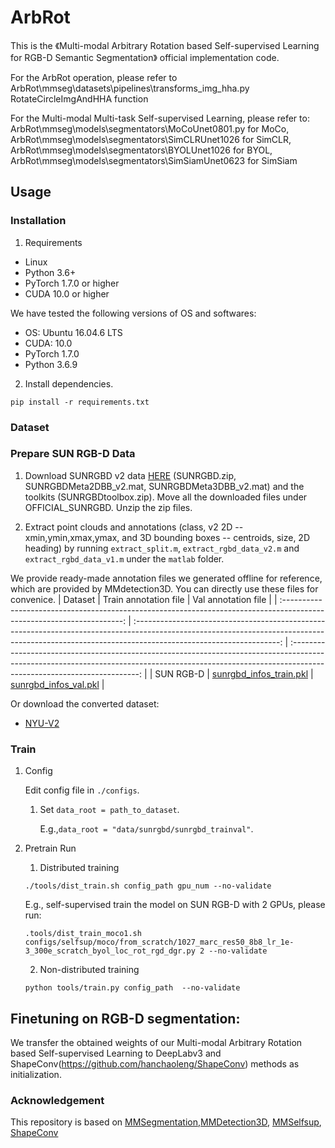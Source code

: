 # ArbRot

This is the 《Multi-modal Arbitrary Rotation based Self-supervised Learning for RGB-D Semantic Segmentation》 official implementation code.

For the ArbRot operation, please refer to ArbRot\mmseg\datasets\pipelines\transforms_img_hha.py RotateCircleImgAndHHA function

For the Multi-modal Multi-task Self-supervised Learning, please refer to:  
ArbRot\mmseg\models\segmentators\MoCoUnet0801.py for MoCo,  \
ArbRot\mmseg\models\segmentators\SimCLRUnet1026 for SimCLR, \
ArbRot\mmseg\models\segmentators\BYOLUnet1026 for BYOL, \
ArbRot\mmseg\models\segmentators\SimSiamUnet0623 for SimSiam 

## Usage
### Installation
1. Requirements

- Linux
- Python 3.6+
- PyTorch 1.7.0 or higher
- CUDA 10.0 or higher

We have tested the following versions of OS and softwares:

- OS: Ubuntu 16.04.6 LTS
- CUDA: 10.0
- PyTorch 1.7.0
- Python 3.6.9

2. Install dependencies.
```shell
pip install -r requirements.txt
```
### Dataset
### Prepare SUN RGB-D Data

1. Download SUNRGBD v2 data [HERE](http://rgbd.cs.princeton.edu/data/) (SUNRGBD.zip, SUNRGBDMeta2DBB_v2.mat, SUNRGBDMeta3DBB_v2.mat) and the toolkits (SUNRGBDtoolbox.zip). Move all the downloaded files under OFFICIAL_SUNRGBD. Unzip the zip files.

2. Extract point clouds and annotations (class, v2 2D -- xmin,ymin,xmax,ymax, and 3D bounding boxes -- centroids, size, 2D heading) by running `extract_split.m`, `extract_rgbd_data_v2.m` and `extract_rgbd_data_v1.m` under the `matlab` folder.

We provide ready-made annotation files we generated offline for reference, which are provided by MMdetection3D. You can directly use these files for convenice.
|                                                        Dataset                                                         |                                                                                                           Train annotation file                                                                    |                                                                                                        Val annotation file                                                                             |
| :--------------------------------------------------------------------------------------------------------------------: | :------------------------------------------------------------------------------------------------------------------------------------------------------------------------------------------------: | :----------------------------------------------------------------------------------------------------------------------------------------------------------------------------------------------------: |
|                                                       SUN RGB-D                                                        |                                                               [sunrgbd_infos_train.pkl](https://download.openmmlab.com/mmdetection3d/data/sunrgbd/sunrgbd_infos_train.pkl)                         |                                             [sunrgbd_infos_val.pkl](https://download.openmmlab.com/mmdetection3d/data/sunrgbd/sunrgbd_infos_val.pkl)                                                   |      


Or download the converted dataset:
- [NYU-V2](https://drive.google.com/file/d/1VrRoWSxMkeJNSM12woiZEG_tN-N8ckj7/view?usp=sharing)


### Train
1. Config

    Edit config file in `./configs`.

   1. Set `data_root = path_to_dataset`. 
      
      E.g.,`data_root = "data/sunrgbd/sunrgbd_trainval"`.

2. Pretrain Run
    1. Distributed training
    ```shell
    ./tools/dist_train.sh config_path gpu_num --no-validate
    ```
    E.g., self-supervised train the model on SUN RGB-D with 2 GPUs, please run:
    ```shell
    .tools/dist_train_moco1.sh configs/selfsup/moco/from_scratch/1027_marc_res50_8b8_lr_1e-3_300e_scratch_byol_loc_rot_rgd_dgr.py 2 --no-validate
    ``` 
   2. Non-distributed training
    ```shell
    python tools/train.py config_path  --no-validate
    ```

## Finetuning on RGB-D segmentation:
We transfer the obtained weights of our Multi-modal Arbitrary Rotation based Self-supervised Learning to DeepLabv3 and ShapeConv(https://github.com/hanchaoleng/ShapeConv) methods as initialization.


### Acknowledgement

This repository is based on [MMSegmentation](https://github.com/open-mmlab/mmsegmentation),[MMDetection3D](https://github.com/open-mmlab/mmdetection3d), [MMSelfsup](https://github.com/open-mmlab/mmselfsup), [ShapeConv](https://github.com/hanchaoleng/ShapeConv)
